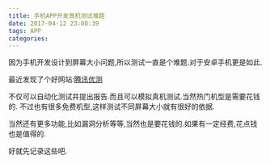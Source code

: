 ```yaml
---
title: 手机APP开发真机测试难题
date: 2017-04-12 23:08:39
tags: APP
categories:
---
```



因为手机开发设计到屏幕大小问题,所以测试一直是个难题.对于安卓手机更是如此.

最近发现了个好网站:[腾讯优测](http://utest.qq.com/)

不仅可以自动化测试并提出报告.而且可以模拟真机测试.当然热门机型是需要花钱的.
不过也有很多免费机型,这样测试不同屏幕大小就有很好的依据.

当然还有更多功能,比如漏洞分析等等,当然也是要花钱的.如果有一定经费,花点钱也是值得的.

好就先记录这些吧.
